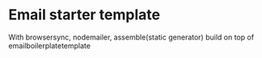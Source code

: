 # Email starter template

With browsersync, nodemailer, assemble(static generator) build on top of emailboilerplatetemplate
